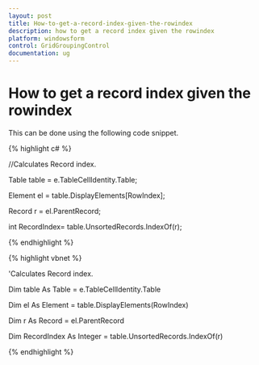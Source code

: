 ```yaml
---
layout: post
title: How-to-get-a-record-index-given-the-rowindex
description: how to get a record index given the rowindex
platform: windowsform
control: GridGroupingControl
documentation: ug
---
```


# How to get a record index given the rowindex

This can be done using the following code snippet.

{% highlight c# %}



//Calculates Record index.

Table table = e.TableCellIdentity.Table;

Element el = table.DisplayElements[RowIndex];

Record r = el.ParentRecord;

int RecordIndex= table.UnsortedRecords.IndexOf(r);

{% endhighlight %}

{% highlight vbnet %}



'Calculates Record index.

Dim table As Table = e.TableCellIdentity.Table

Dim el As Element = table.DisplayElements(RowIndex)

Dim r As Record = el.ParentRecord

Dim RecordIndex As Integer = table.UnsortedRecords.IndexOf(r)

{% endhighlight %}